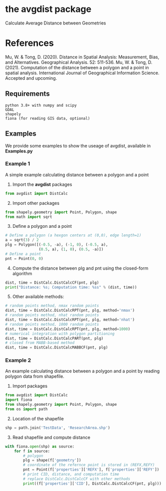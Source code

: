 # the avgdist package
Calculate Average Distance between Geometries

# References
Mu, W. & Tong, D. (2020). Distance in Spatial Analysis: Measurement, Bias, and Alternatives. Geographical Analysis. 52: 511-536. 
Mu, W. & Tong, D. (2021). Computation of the distance between a polygon and a point in spatial analysis. International Journal of Geographical Information Science. Accepted and upcoming.

## Requirements
~~~
python 3.8+ with numpy and scipy
GDAL
shapely
fiona (for reading GIS data, optional)
~~~

## Examples
We provide some examples to show the useage of avgdist, available in **Examples.py**
### Example 1
A simple example calculating distance between a polygon and a point
1. Import the **avgdist** packages
```python
from avgdist import DistCalc
```
2. Import other packages
```python
from shapely.geometry import Point, Polygon, shape
from math import sqrt
```
3. Define a polygon and a point
```python
# Define a polygon (a hexgon centers at (0,0), edge length=1)
a = sqrt(3) / 2
plg = Polygon([(-0.5, -a), (-1, 0), (-0.5, a),
               (0.5, a), (1, 0), (0.5, -a)])
# Define a point
pnt = Point(0, 0)
```
4. Compute the distance between plg and pnt using the closed-form algorithm
```python
dist, time = DistCalc.DistCalcCF(pnt, plg)
print("Distance: %s; Computation time: %ss" % (dist, time))
```
5. Other available methods:
```python
# random points method, nmax random points
dist, time = DistCalc.DistCalcRPT(pnt, plg, method='nmax')
# random points method, nhat random points
dist, time = DistCalc.DistCalcRPT(pnt, plg, method='nhat')
# random points method, 1000 random points
dist, time = DistCalc.DistCalcRPT(pnt, plg, method=1000)
# numerical integration with polygon partitioning
dist, time = DistCalc.DistCalcPART(pnt, plg)
# closed from MABB-based method
dist, time = DistCalc.DistCalcMABBCF(pnt, plg)
```

### Example 2
An example calculating distance between a polygon and a point by reading polygon data from shapefile.

1. Import packages
```python
from avgdist import DistCalc
import fiona
from shapely.geometry import Point, Polygon, shape
from os import path
```

2. Location of the shapefile
```python
shp = path.join('TestData', 'ResearchArea.shp')
```

3. Read shapefile and compute distance
```python
with fiona.open(shp) as source:
    for f in source:
        # polygon
        plg = shape(f['geometry'])
        # coordinate of the refernce point is stored in (REFX,REFY)
        pnt = Point(f['properties']['REFX'], f['properties']['REFY'])
        # print CID, distance, and computation time
        # replace DistCalc.DistCalcCF with other methods
        print((f['properties']['CID'], DistCalc.DistCalcCF(pnt, plg)))
```







